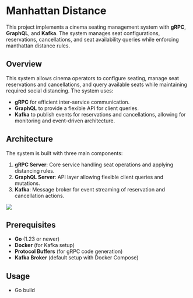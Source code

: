 # Manhattan Distance

This project implements a cinema seating management system with **gRPC**, **GraphQL**, and **Kafka**. The system manages seat configurations, reservations, cancellations, and seat availability queries while enforcing manthattan distance rules.

## Overview

This system allows cinema operators to configure seating, manage seat reservations and cancellations, and query available seats while maintaining required social distancing. The system uses:

- **gRPC** for efficient inter-service communication.
- **GraphQL** to provide a flexible API for client queries.
- **Kafka** to publish events for reservations and cancellations, allowing for monitoring and event-driven architecture.

## Architecture

The system is built with three main components:

1. **gRPC Server**: Core service handling seat operations and applying distancing rules.
2. **GraphQL Server**: API layer allowing flexible client queries and mutations.
3. **Kafka**: Message broker for event streaming of reservation and cancellation actions.

[![](https://mermaid.ink/img/pako:eNqtVl1v2jAU_SuWpUqdRMsKG23zUKmiU_fQTitV94Q0GfsmserYmT-oUMV_nx0HCCOwoI0HlNicc-895zjkHVPFACfYwC8HksIdJ5kmxVQi_ymJtpzykkiLXgzo3dV7Tcr86QE9g5637WeT7-O9mxNg3Owu3xFLZsRA3InfJydorGTKM6e5zNCYSyhI3AqNnd3cbHeSoEdnieVKorM1EmocOtXqzfQQVcIV0l8UXP70rVjiBfgQWbfpPH9jkgSF6wZvpO3A2iA5a-m5bo-ueNmeXirhEvRSMmIBUUJzCO1so6vp9xCsJE7Qs1X6KLBHB8UTdEtfpXoTwDLYhiHjKAXjnV17NwEPmQfniOchtqtzEQcBEtRdiXuER4cZiLBVP-h2TrggMwGISIYeAaxBd9G70PXECaiT2sHGilHHwmylRuqEWGwoOnpaUdUzsAPoXUNbkCAMxPVvqjmy0ugHV8LXbQ7dedxYJFqWek4_86kJVZwkzRrzVQ22rlHbAJIdzlpD0VjHX5dKhmfE5vkQzpkQx4csAv8hYwcJ1hHjpsXILkmiFf1_SdK4pjo-SdvI7SQdPVZtVUtkpNqcnKPCQZuULel4cqAXIRub2AecORiSCuQVWGMakH2yj3Ogr2vVW6uFSIyrH3zldiNaRdB-wKzTMnIytDlTZkNZGRI5H7kxB_xtye892LYJOxj54E8yUml7TwdVqlptH-Vvftdy7IBxDxegC8KZf595DxxTbHMoYIoTf5n6NBs7xb16p7oJG7nPjUJvSgs2xVO59DzEWfW8kBQnVjvoYa1cluMkJV7mHnbVyarflP5Y_cK4PzbrRaEIA3_7ju2iDO9ZmVfMF4h_mGHdaeGXc2tLk_T7Yfs84zZ3s3Oqir7hLPevRvn8etQfDUZXZDCE0eWQfB4OGZ1dXF-lg08XKbv8eDEgeLlc_gZJqkL1?type=png)](https://mermaid.live/edit#pako:eNqtVl1v2jAU_SuWpUqdRMsKG23zUKmiU_fQTitV94Q0GfsmserYmT-oUMV_nx0HCCOwoI0HlNicc-895zjkHVPFACfYwC8HksIdJ5kmxVQi_ymJtpzykkiLXgzo3dV7Tcr86QE9g5637WeT7-O9mxNg3Owu3xFLZsRA3InfJydorGTKM6e5zNCYSyhI3AqNnd3cbHeSoEdnieVKorM1EmocOtXqzfQQVcIV0l8UXP70rVjiBfgQWbfpPH9jkgSF6wZvpO3A2iA5a-m5bo-ueNmeXirhEvRSMmIBUUJzCO1so6vp9xCsJE7Qs1X6KLBHB8UTdEtfpXoTwDLYhiHjKAXjnV17NwEPmQfniOchtqtzEQcBEtRdiXuER4cZiLBVP-h2TrggMwGISIYeAaxBd9G70PXECaiT2sHGilHHwmylRuqEWGwoOnpaUdUzsAPoXUNbkCAMxPVvqjmy0ugHV8LXbQ7dedxYJFqWek4_86kJVZwkzRrzVQ22rlHbAJIdzlpD0VjHX5dKhmfE5vkQzpkQx4csAv8hYwcJ1hHjpsXILkmiFf1_SdK4pjo-SdvI7SQdPVZtVUtkpNqcnKPCQZuULel4cqAXIRub2AecORiSCuQVWGMakH2yj3Ogr2vVW6uFSIyrH3zldiNaRdB-wKzTMnIytDlTZkNZGRI5H7kxB_xtye892LYJOxj54E8yUml7TwdVqlptH-Vvftdy7IBxDxegC8KZf595DxxTbHMoYIoTf5n6NBs7xb16p7oJG7nPjUJvSgs2xVO59DzEWfW8kBQnVjvoYa1cluMkJV7mHnbVyarflP5Y_cK4PzbrRaEIA3_7ju2iDO9ZmVfMF4h_mGHdaeGXc2tLk_T7Yfs84zZ3s3Oqir7hLPevRvn8etQfDUZXZDCE0eWQfB4OGZ1dXF-lg08XKbv8eDEgeLlc_gZJqkL1)

## Prerequisites

- **Go** (1.23 or newer)
- **Docker** (for Kafka setup)
- **Protocol Buffers** (for gRPC code generation)
- **Kafka Broker** (default setup with Docker Compose)

## Usage

- Go build

